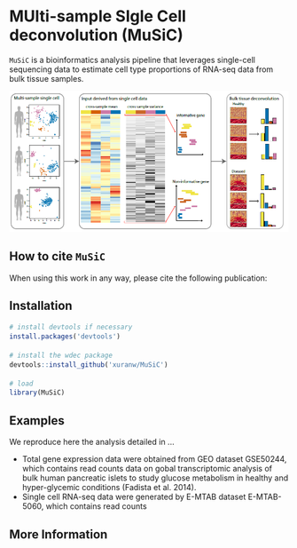 # MUlti-sample SIgle Cell deconvolution (MuSiC)

`MuSiC` is a bioinformatics analysis pipeline that leverages single-cell sequencing data to estimate cell type proportions of RNA-seq data from bulk tissue samples.

![MuSiC_pipeline](image/pipeline.png)

## How to cite `MuSiC`
When using this work in any way, please cite the following publication:


## Installation
```R
# install devtools if necessary
install.packages('devtools')

# install the wdec package
devtools::install_github('xuranw/MuSiC')

# load
library(MuSiC)
```
## Examples
We reproduce here the analysis detailed in ...
  * Total gene expression data were obtained from GEO dataset GSE50244, which contains read counts data on gobal transcriptomic analysis of bulk human pancreatic islets to study glucose metabolism in healthy and hyper-glycemic conditions (Fadista et al. 2014).
  * Single cell RNA-seq data were generated by E-MTAB dataset E-MTAB-5060, which contains read counts

## More Information
